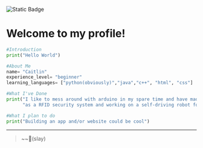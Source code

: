 ![Static Badge](https://img.shields.io/badge/status-slaying_everyday-hotpink)
# Welcome to my profile! 

```python
#Introduction
print("Hello World")

#About Me
name= "Caitlin"
experience_level= "beginner"
learning_languages= ["python(obviously)","java","c++", "html", "css"]

#What I've Done
print("I like to mess around with arduino in my spare time and have made projects such" + 
      "as a RFID security system and working on a self-driving robot for school.")

#What I plan to do
print("Building an app and/or website could be cool")
```
---

>~~💅(slay) 

